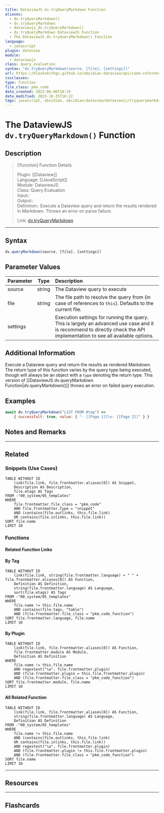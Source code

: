 ```yaml
---
title: DataviewJS dv.tryQueryMarkdown Function
aliases:
  - dv.tryQueryMarkdown()
  - dv.tryQueryMarkdown
  - dataviewjs_dv.tryQueryMarkdown()
  - dv.tryQueryMarkdown DataviewJS Function
  - The DataviewJS dv.tryQueryMarkdown() Function
language:
  - javascript
plugin: dataview
module:
  - dataviewjs
class: query_evaluation
syntax: "dv.tryQueryMarkdown(source, [file], [settings])"
url: https://blacksmithgu.github.io/obsidian-dataview/api/code-reference/#dvtryquerymarkdownsource-file-settings
cssclasses:
type: function
file_class: pkm_code
date_created: 2023-06-06T10:19
date_modified: 2023-10-25T16:22
tags: javascript, obsidian, obsidian/dataview/dataviewjs/tryquerymarkdown, dvjs/function/tryquerymarkdown
---
```

# The DataviewJS `dv.tryQueryMarkdown()` Function

## Description

> [!function] Function Details
> 
> Plugin: [[Dataview]]  
> Language: [[JavaScript]]  
> Module: DataviewJS  
> Class: Query Evaluation  
> Input::  
> Output::  
> Definition:: Execute a Dataview query and return the results rendered in Markdown. Throws an error on parse failure.
>  
> Link: [dv.tryQueryMarkdown](https://blacksmithgu.github.io/obsidian-dataview/api/code-reference/#dvtryquerymarkdownsource-file-settings)

---

## Syntax

```javascript
dv.queryMarkdown(source, [file], [settings])
```

## Parameter Values

| Parameter |  Type  | Description                                                                                                                                                               |
|:--------- |:------:|:------------------------------------------------------------------------------------------------------------------------------------------------------------------------- |
| source    | string | The Dataview query to execute                                                                                                                                             |
| file      | string | The file path to resolve the query from (in case of references to `this`). Defaults to the current file.                                                                  |
| settings  |        | Execution settings for running the query. This is largely an advanced use case and it is recommend to directly check the API implementation to see all available options. |

## Additional Information

Execute a Dataview query and return the results as rendered Markdown. The return type of this function varies by the query type being executed, though will always be an object with a `type` denoting the return type. This version of [[DataviewJS dv.queryMarkdown Function|dv.queryMarkdown()]] throws an error on failed query execution.

## Examples

```js
await dv.tryQueryMarkdown("LIST FROM #tag") =>
    { successfult: true, value: { "- [[Page 1]]\n- [[Page 2]]" } }
```

## Notes and Remarks

---

## Related

### Snippets (Use Cases)

<!-- Query limit 10  -->

```dataview
TABLE WITHOUT ID
	link(file.link, file.frontmatter.aliases[0]) AS Snippet,
	Description AS Description,
	file.etags AS Tags
FROM -"00_system/05_templates"
WHERE 
	file.frontmatter.file_class = "pkm_code"
	AND file.frontmatter.type = "snippet"
	AND (contains(file.outlinks, this.file.link)
	OR contains(file.inlinks, this.file.link))
SORT file.name
LIMIT 10
```

### Functions

#### Related Function Links

<!-- Link related functions here  -->

#### By Tag

<!-- Add tags in contains function as needed  -->  
<!-- Query limit 10  -->

```dataview
TABLE WITHOUT ID
	link(file.link, string(file.frontmatter.language) + " " + file.frontmatter.aliases[0]) AS Function,
	Definition AS Definition,
	string(file.frontmatter.language) AS Language,
	sort(file.etags) AS Tags
FROM -"00_system/05_templates"
WHERE 
	file.name != this.file.name
	AND contains(file.tags, "table")
	AND (file.frontmatter.file_class = "pkm_code_function")
SORT file.frontmatter.language, file.name
LIMIT 10
```

#### By Plugin

<!-- Query limit 10  -->

```dataview
TABLE WITHOUT ID
	link(file.link, file.frontmatter.aliases[0]) AS Function,
	file.frontmatter.module AS Module,
	Definition AS Definition
WHERE 
	file.name != this.file.name
	AND regextest("\w", file.frontmatter.plugin)
	AND (file.frontmatter.plugin = this.file.frontmatter.plugin)
	AND (file.frontmatter.file_class = "pkm_code_function")
SORT file.frontmatter.module, file.name
LIMIT 10
```

#### All Related Function

<!-- Excluding functions of the same plugin  -->  
<!-- Query limit 10  -->

```dataview
TABLE WITHOUT ID
	link(file.link, file.frontmatter.aliases[0]) AS Function,
	string(file.frontmatter.language) AS Language,
	Definition AS Definition	
FROM -"00_system/05_templates"
WHERE 
	file.name != this.file.name
	AND (contains(file.outlinks, this.file.link)
	OR contains(file.inlinks, this.file.link))
	AND regextest("\w", file.frontmatter.plugin)
	AND (file.frontmatter.plugin != this.file.frontmatter.plugin)
	AND (file.frontmatter.file_class = "pkm_code_function")
SORT file.name
LIMIT 10
```

---

## Resources

---

## Flashcards

